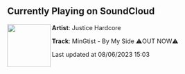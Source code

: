 ## Currently Playing on SoundCloud

[<img align="left" width="100" src="https://i1.sndcdn.com/artworks-7DsrZZpzjxgrrFCg-jjKDBQ-t500x500.jpg">](https://soundcloud.com/justicehardcore/mingtist-by-my-side-out-now)

**Artist**: Justice Hardcore 

**Track**: MinGtist - By My Side ⚠️OUT NOW⚠️

Last updated at 08/06/2023 15:03
